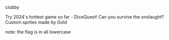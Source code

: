 clubby

Try 2024's hottest game so far - DiceQuest! Can you survive the onslaught? Custom sprites made by Gold

note: the flag is in all lowercase
